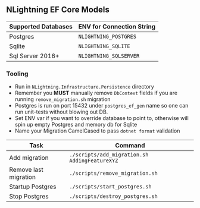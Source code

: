 ## NLightning EF Core Models

| **Supported Databases** | ENV for Connection String |
|-------------------------|---------------------------|
| Postgres                | `NLIGHTNING_POSTGRES`     |
| Sqlite                  | `NLIGHTNING_SQLITE`       |
| Sql Server 2016+        | `NLIGHTNING_SQLSERVER`    | 

### Tooling

- Run in `NLightning.Infrastructure.Persistence` directory
- Remember you **MUST** manually remove `DbContext` fields if you are running `remove_migration.sh` migration
- Postgres is run on port 15432 under `postgres_ef_gen` name so one can run unit-tests without blowing out DB.
- Set ENV var if you want to override database to point to, otherwise will spin up empty Postgres and memory db for
  Sqlite
- Name your Migration CamelCased to pass `dotnet format` validation

| Task                  | Command                                       |
 |-----------------------|-----------------------------------------------|
| Add migration         | `./scripts/add_migration.sh AddingFeatureXYZ` |
| Remove last migration | `./scripts/remove_migration.sh`               |
| Startup Postgres      | `./scripts/start_postgres.sh`                 |
| Stop Postgres         | `./scripts/destroy_postgres.sh`               |

